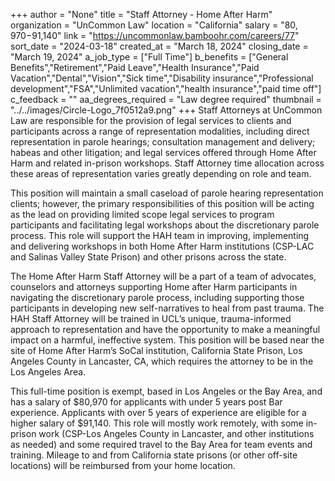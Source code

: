 +++
author = "None"
title = "Staff Attorney - Home After Harm"
organization = "UnCommon Law"
location = "California"
salary = "$80,970-$91,140"
link = "https://uncommonlaw.bamboohr.com/careers/77"
sort_date = "2024-03-18"
created_at = "March 18, 2024"
closing_date = "March 19, 2024"
a_job_type = ["Full Time"]
b_benefits = ["General Benefits","Retirement","Paid Leave","Health Insurance","Paid Vacation","Dental","Vision","Sick time","Disability insurance","Professional development","FSA","Unlimited vacation","health insurance","paid time off"]
c_feedback = ""
aa_degrees_required = "Law degree required"
thumbnail = "../../images/Circle-Logo_7f0512a9.png"
+++
Staff Attorneys at UnCommon Law are responsible for the provision of legal services to clients and participants across a range of representation modalities, including direct representation in parole hearings; consultation management and delivery; habeas and other litigation; and legal services offered through Home After Harm and related in-prison workshops. Staff Attorney time allocation across these areas of representation varies greatly depending on role and team.



This position will maintain a small caseload of parole hearing representation clients; however, the primary responsibilities of this position will be acting as the lead on providing limited scope legal services to program participants and facilitating legal workshops about the discretionary parole process. This role will support the HAH team in improving, implementing and delivering workshops in both Home After Harm institutions (CSP-LAC and Salinas Valley State Prison) and other prisons across the state.



The Home After Harm Staff Attorney will be a part of a team of advocates, counselors and attorneys supporting Home after Harm participants in navigating the discretionary parole process, including supporting those participants in developing new self-narratives to heal from past trauma. The HAH Staff Attorney will be trained in UCL’s unique, trauma-informed approach to representation and have the opportunity to make a meaningful impact on a harmful, ineffective system. This position will be based near the site of Home After Harm’s SoCal institution, California State Prison, Los Angeles County in Lancaster, CA, which requires the attorney to be in the Los Angeles Area. 



This full-time position is exempt, based in Los Angeles or the Bay Area, and has a salary of $80,970 for applicants with under 5 years post Bar experience. Applicants with over 5 years of experience are eligible for a higher salary of $91,140. This role will mostly work remotely, with some in-prison work (CSP-Los Angeles County in Lancaster, and other institutions as needed) and some required travel to the Bay Area for team events and training. Mileage to and from California state prisons (or other off-site locations) will be reimbursed from your home location.